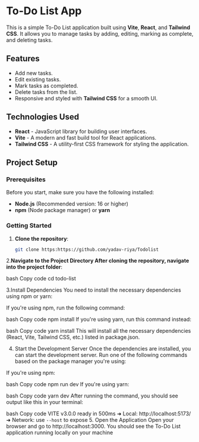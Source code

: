 # To-Do List App

This is a simple To-Do List application built using **Vite**, **React**, and **Tailwind CSS**. It allows you to manage tasks by adding, editing, marking as complete, and deleting tasks.




## Features

- Add new tasks.
- Edit existing tasks.
- Mark tasks as completed.
- Delete tasks from the list.
- Responsive and styled with **Tailwind CSS** for a smooth UI.

## Technologies Used

- **React** - JavaScript library for building user interfaces.
- **Vite** - A modern and fast build tool for React applications.
- **Tailwind CSS** - A utility-first CSS framework for styling the application.

## Project Setup

### Prerequisites

Before you start, make sure you have the following installed:

- **Node.js** (Recommended version: 16 or higher)
- **npm** (Node package manager) or **yarn**

### Getting Started




1. **Clone the repository**:

   ```bash
   git clone https:https://github.com/yadav-riya/Todolist

2.**Navigate to the Project Directory
After cloning the repository, navigate into the project folder**:

bash
Copy code
cd todo-list



3.Install Dependencies
You need to install the necessary dependencies using npm or yarn:

If you're using npm, run the following command:

bash
Copy code
npm install
If you're using yarn, run this command instead:

bash
Copy code
yarn install
This will install all the necessary dependencies (React, Vite, Tailwind CSS, etc.) listed in package.json.

4. Start the Development Server
Once the dependencies are installed, you can start the development server. Run one of the following commands based on the package manager you're using:

If you're using npm:

bash
Copy code
npm run dev
If you're using yarn:

bash
Copy code
yarn dev
After running the command, you should see output like this in your terminal:

bash
Copy code
  VITE v3.0.0  ready in 500ms
  ➜  Local:   http://localhost:5173/
  ➜  Network: use `--host` to expose
5. Open the Application
Open your browser and go to http://localhost:3000. You should see the To-Do List application running locally on your machine
